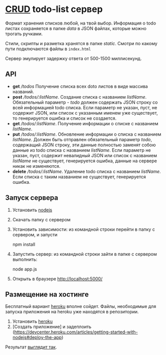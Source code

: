 # [CRUD](http://ru.wikipedia.org/wiki/CRUD) todo-list сервер

Формат хранения списков любой, на твой выбор. Информация о todo листах сохраняется в папке *data* в JSON файлах, которые можно трогать ручками.

Стили, скрипты и разметка хранятся в папке *static*. Смотри по какому пути подключаются файлы в `index.html`

Сервер эмулирует задержку ответа от 500-1500 миллисекунд.

## API

* **get** */todos*
Получение списка всех doto листов в виде массива названий.
* **post** */todos/:listName*.
Создание списка с названием *listName*. Обязательный параметр - *todo* должен содержать JSON строку со всей информацией todo списка. Если параметр не указан, пуст, не содержит JSON, или список с указанным именем уже существует, то генерируется ошибка и список не создается.
* **get** */todos/:listName*. Получение информации о списке с названием *listName*.
* **put** */todos/:listName*. Обновление информации о списка с названием *listName*. Должен быть отправлен обязательный параметр *todo*, содержащий JSON строку, эти данные полностью заменят собою данные из todo списка с названием *listName*. Если параметр не указан, пуст, содержит невалидный JSON или список с названием *listName* не существует, генерируется ошибка, данные на сервере никак не изменяются.
* **delete** */todos/:listName*. Удаление todo списка с названием *listName*. Если списка с таким названием не существует, генерируется ошибка.


## Запуск сервера

1. Установить [nodejs](http://nodejs.org)
2. Скачать папку с сервером
3. Установить зависимости: из командной строки перейти в папку с сервером, и запусти

	npm install

4. Запустить сервер: из командной строки зайти в папке с сервером выполнить:

	node app.js

5. Открыть в браузере [http://localhost:5000/](http://localhost:5000/)

## Размещение на хостинге
Бесплатный вариант [heroku](https://www.heroku.com) вполне сойдет. Файлы, необходимые для запуска приложения на heroku уже находятся в репозитории.

1. Установить [heroku](https://devcenter.heroku.com/articles/getting-started-with-nodejs#set-up)
2. [Создать приложение] и задеплоить (https://devcenter.heroku.com/articles/getting-started-with-nodejs#deploy-the-app)

Результат [выглядит так](https://hidden-brook-8135.herokuapp.com).
